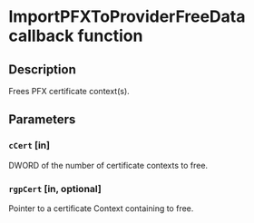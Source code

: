 # ImportPFXToProviderFreeData callback function

## Description

Frees PFX certificate context(s).

## Parameters

### `cCert` [in]

DWORD of the number of certificate contexts to free.

### `rgpCert` [in, optional]

Pointer to a certificate Context containing to free.